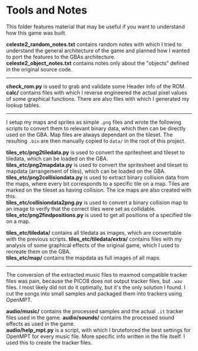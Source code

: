 # Tools and Notes
This folder features material that may be useful if you want to understand how this game was built.

__celeste2_random_notes.txt__ contains random notes with which I tried to understand the general architecture of the game and planned how I wanted to port the features to the GBAs architecture.  
__celeste2_object_notes.txt__ contains notes only about the "objects" defined in the original source code.

---
__check_rom.py__ is used to grab and validate some Header info of the ROM.  
__calc/__ contains files with which I reverse engineered the actual pixel values of some graphical functions. There are also files with which I generated my lookup tables.  

---
I setup my maps and sprites as simple `.png` files and wrote the following scripts to convert them to relevant binary data, which then can be directly used on the GBA. Map files are always dependant on the tileset. The resulting `.bin` are then manually copied to `data/` in the root of this project.

__tiles_etc/png2tiledata.py__ is used to convert the spritesheet and tileset to tiledata, which can be loaded on the GBA.  
__tiles_etc/png2mapdata.py__ is used to convert the spritesheet and tileset to mapdata (arrangement of tiles), which can be loaded on the GBA.  
__tiles_etc/png2collisiondata.py__ is used to extract binary collision data from the maps, where every bit corresponds to a specific tile on a map. Tiles are marked on the tileset as having collision. The ice maps are also created with this.  
__tiles_etc/collisiondata2png.py__ is used to convert a binary collision map to an image to verify that the correct tiles were set as collidable.  
__tiles_etc/png2findpositions.py__ is used to get all positions of a specified tile on a map.

__tiles_etc/tiledata/__ contains all tiledata as images, which are convertable with the previous scripts.
__tiles_etc/tiledata/extra/__ contains files with my analysis of some graphical effects of the original game, which I used to recreate them on the GBA.  
__tiles_etc/map/__ contains the mapdata as full images of all maps.

---
The conversion of the extracted music files to maxmod compatible tracker files was pain, because the PICO8 does not output tracker files, but `.wav` files. I most likely did not do it optimally, but it's the only solution I found. I cut the songs into small samples and packaged them into trackers using OpenMPT.

__audio/music/__ contains the processed samples and the actual `.it` tracker files used in the game.
__audio/sounds/__ contains the processed sound effects as used in the game.  
__audio/help_mpt.py__ is a script, with which I bruteforced the best settings for OpenMPT for every music file. More specific info written in the file itself. I used this to create the tracker files.
